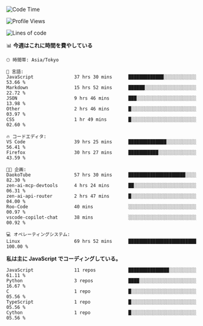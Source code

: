 <!--START_SECTION:waka-->
![Code Time](http://img.shields.io/badge/Code%20Time-324%20hrs%2022%20mins-blue)

![Profile Views](http://img.shields.io/badge/%E3%83%97%E3%83%AD%E3%83%95%E3%82%A3%E3%83%BC%E3%83%AB%E3%83%93%E3%83%A5%E3%83%BC-2-blue)

![Lines of code](https://img.shields.io/badge/%E3%80%8CHello%20World%E3%80%8D%E3%81%8B%E3%82%89%E3%80%81%E7%A7%81%E3%81%AF%E3%81%93%E3%81%86%E6%9B%B8%E3%81%84%E3%81%9F-250.1%20thousand%20%E3%82%B3%E3%83%BC%E3%83%89%E8%A1%8C-blue)

📊 **今週はこれに時間を費やしている** 

```text
🕑︎ 時間帯: Asia/Tokyo

💬 言語: 
JavaScript               37 hrs 30 mins      █████████████░░░░░░░░░░░░   53.66 % 
Markdown                 15 hrs 52 mins      ██████░░░░░░░░░░░░░░░░░░░   22.72 % 
JSON                     9 hrs 46 mins       ███░░░░░░░░░░░░░░░░░░░░░░   13.98 % 
Other                    2 hrs 46 mins       █░░░░░░░░░░░░░░░░░░░░░░░░   03.97 % 
CSS                      1 hr 49 mins        █░░░░░░░░░░░░░░░░░░░░░░░░   02.60 % 

🔥 コードエディタ: 
VS Code                  39 hrs 25 mins      ██████████████░░░░░░░░░░░   56.41 % 
Firefox                  30 hrs 27 mins      ███████████░░░░░░░░░░░░░░   43.59 % 

🐱‍💻 企画: 
DaokoTube                57 hrs 30 mins      █████████████████████░░░░   82.30 % 
zen-ai-mcp-devtools      4 hrs 24 mins       ██░░░░░░░░░░░░░░░░░░░░░░░   06.31 % 
zen-ai-api-router        2 hrs 47 mins       █░░░░░░░░░░░░░░░░░░░░░░░░   04.00 % 
Roo-Code                 40 mins             ░░░░░░░░░░░░░░░░░░░░░░░░░   00.97 % 
vscode-copilot-chat      38 mins             ░░░░░░░░░░░░░░░░░░░░░░░░░   00.92 % 

💻 オペレーティングシステム: 
Linux                    69 hrs 52 mins      █████████████████████████   100.00 % 
```

**私は主に JavaScript でコーディングしている。** 

```text
JavaScript               11 repos            ███████████████░░░░░░░░░░   61.11 % 
Python                   3 repos             ████░░░░░░░░░░░░░░░░░░░░░   16.67 % 
C                        1 repo              █░░░░░░░░░░░░░░░░░░░░░░░░   05.56 % 
TypeScript               1 repo              █░░░░░░░░░░░░░░░░░░░░░░░░   05.56 % 
Cython                   1 repo              █░░░░░░░░░░░░░░░░░░░░░░░░   05.56 % 
```




<!--END_SECTION:waka-->
